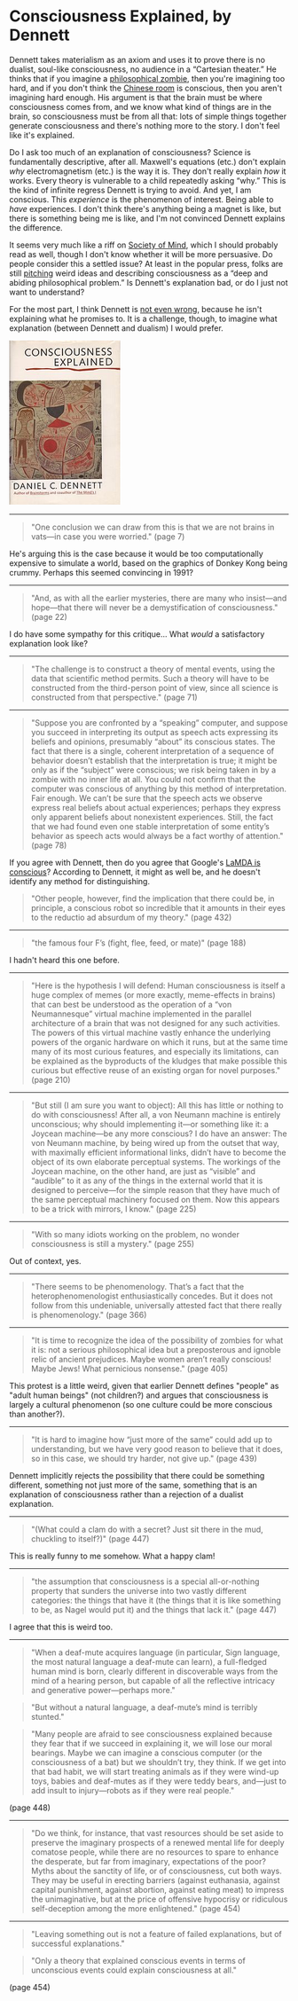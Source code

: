 # Consciousness Explained, by Dennett

Dennett takes materialism as an axiom and uses it to prove there is no
dualist, soul-like consciousness, no audience in a “Cartesian
theater.” He thinks that if you imagine a [philosophical zombie][],
then you're imagining too hard, and if you don't think the
[Chinese room][] is conscious, then you aren't imagining hard enough.
His argument is that the brain must be where consciousness comes from,
and we know what kind of things are in the brain, so consciousness
must be from all that: lots of simple things together generate
consciousness and there's nothing more to the story. I don't feel like
it's explained.

[philosophical zombie]: https://en.wikipedia.org/wiki/Philosophical_zombie
[Chinese room]: https://en.wikipedia.org/wiki/Chinese_room


Do I ask too much of an explanation of consciousness? Science is
fundamentally descriptive, after all. Maxwell's equations (etc.) don't
explain _why_ electromagnetism (etc.) is the way it is. They don't
really explain _how_ it works. Every theory is vulnerable to a child
repeatedly asking “why.” This is the kind of infinite regress Dennett
is trying to avoid. And yet, I am conscious. This _experience_ is the
phenomenon of interest. Being able to _have_ experiences. I don't
think there's anything being a magnet is like, but there is something
being me is like, and I'm not convinced Dennett explains the
difference.


It seems very much like a riff on [Society of Mind][], which I should
probably read as well, though I don't know whether it will be more
persuasive. Do people consider this a settled issue? At least in the
popular press, folks are still [pitching][] weird ideas and describing
consciousness as a “deep and abiding philosophical problem.” Is
Dennett's explanation bad, or do I just not want to understand?

[Society of Mind]: https://en.wikipedia.org/wiki/Society_of_Mind
[pitching]: https://www.popularmechanics.co.za/science/quantum-physics-could-finally-explain-consciousness-scientists-say/ "Quantum Physics Could Finally Explain Consciousness, Scientists Say"


For the most part, I think Dennett is [not even wrong][], because he
isn't explaining what he promises to. It is a challenge, though, to
imagine what explanation (between Dennett and dualism) I would prefer.

[not even wrong]: https://en.wikipedia.org/wiki/Not_even_wrong


![cover](cover.jpg)


---

> "One conclusion we can draw from this is that we are not brains in
> vats—in case you were worried." (page 7)

He's arguing this is the case because it would be too computationally
expensive to simulate a world, based on the graphics of Donkey Kong
being crummy. Perhaps this seemed convincing in 1991?


---

> "And, as with all the earlier mysteries, there are many who
> insist—and hope—that there will never be a demystification of
> consciousness." (page 22)

I do have some sympathy for this critique... What _would_ a
satisfactory explanation look like?


---

> "The challenge is to construct a theory of mental events, using the
> data that scientific method permits. Such a theory will have to be
> constructed from the third-person point of view, since all science
> is constructed from that perspective." (page 71)


---

> "Suppose you are confronted by a “speaking” computer, and suppose
> you succeed in interpreting its output as speech acts expressing its
> beliefs and opinions, presumably “about” its conscious states. The
> fact that there is a single, coherent interpretation of a sequence
> of behavior doesn’t establish that the interpretation is true; it
> might be only as if the “subject” were conscious; we risk being
> taken in by a zombie with no inner life at all. You could not
> confirm that the computer was conscious of anything by this method
> of interpretation. Fair enough. We can’t be sure that the speech
> acts we observe express real beliefs about actual experiences;
> perhaps they express only apparent beliefs about nonexistent
> experiences. Still, the fact that we had found even one stable
> interpretation of some entity’s behavior as speech acts would always
> be a fact worthy of attention." (page 78)

If you agree with Dennett, then do you agree that Google's
[LaMDA is conscious][]? According to Dennett, it might as well be, and
he doesn't identify any method for distinguishing.

[LaMDA is conscious]: https://www.scientificamerican.com/article/google-engineer-claims-ai-chatbot-is-sentient-why-that-matters/ "Google Engineer Claims AI Chatbot Is Sentient: Why That Matters"


> "Other people, however, find the implication that there could be, in
> principle, a conscious robot so incredible that it amounts in their
> eyes to the reductio ad absurdum of my theory." (page 432)


---

> "the famous four F’s (fight, flee, feed, or mate)" (page 188)

I hadn't heard this one before.


---

> "Here is the hypothesis I will defend: Human consciousness is itself
> a huge complex of memes (or more exactly, meme-effects in brains)
> that can best be understood as the operation of a “von Neumannesque”
> virtual machine implemented in the parallel architecture of a brain
> that was not designed for any such activities. The powers of this
> virtual machine vastly enhance the underlying powers of the organic
> hardware on which it runs, but at the same time many of its most
> curious features, and especially its limitations, can be explained
> as the byproducts of the kludges that make possible this curious but
> effective reuse of an existing organ for novel purposes." (page 210)


---

> "But still (I am sure you want to object): All this has little or
> nothing to do with consciousness! After all, a von Neumann machine
> is entirely unconscious; why should implementing it—or something
> like it: a Joycean machine—be any more conscious? I do have an
> answer: The von Neumann machine, by being wired up from the outset
> that way, with maximally efficient informational links, didn’t have
> to become the object of its own elaborate perceptual systems. The
> workings of the Joycean machine, on the other hand, are just as
> “visible” and “audible” to it as any of the things in the external
> world that it is designed to perceive—for the simple reason that
> they have much of the same perceptual machinery focused on them. Now
> this appears to be a trick with mirrors, I know." (page 225)


---

> "With so many idiots working on the problem, no wonder consciousness
> is still a mystery." (page 255)

Out of context, yes.


---

> "There seems to be phenomenology. That’s a fact that the
> heterophenomenologist enthusiastically concedes. But it does not
> follow from this undeniable, universally attested fact that there
> really is phenomenology." (page 366)


---

> "It is time to recognize the idea of the possibility of zombies for
> what it is: not a serious philosophical idea but a preposterous and
> ignoble relic of ancient prejudices. Maybe women aren’t really
> conscious! Maybe Jews! What pernicious nonsense." (page 405)

This protest is a little weird, given that earlier Dennett defines
"people" as "adult human beings" (not children?) and argues that
consciousness is largely a cultural phenomenon (so one culture could
be more conscious than another?).


---

> "It is hard to imagine how “just more of the same” could add up to
> understanding, but we have very good reason to believe that it does,
> so in this case, we should try harder, not give up." (page 439)

Dennett implicitly rejects the possibility that there could be
something different, something not just more of the same, something
that is an explanation of consciousness rather than a rejection of a
dualist explanation.


---

> "(What could a clam do with a secret? Just sit there in the mud,
> chuckling to itself?)" (page 447)

This is really funny to me somehow. What a happy clam!


---

> "the assumption that consciousness is a special all-or-nothing
> property that sunders the universe into two vastly different
> categories: the things that have it (the things that it is like
> something to be, as Nagel would put it) and the things that lack
> it." (page 447)

I agree that this is weird too.


---

> "When a deaf-mute acquires language (in particular, Sign language,
> the most natural language a deaf-mute can learn), a full-fledged
> human mind is born, clearly different in discoverable ways from the
> mind of a hearing person, but capable of all the reflective
> intricacy and generative power—perhaps more."

> "But without a natural language, a deaf-mute’s mind is terribly
> stunted."

> "Many people are afraid to see consciousness explained because they
> fear that if we succeed in explaining it, we will lose our moral
> bearings. Maybe we can imagine a conscious computer (or the
> consciousness of a bat) but we shouldn’t try, they think. If we get
> into that bad habit, we will start treating animals as if they were
> wind-up toys, babies and deaf-mutes as if they were teddy bears,
> and—just to add insult to injury—robots as if they were real
> people."

(page 448)


---

> "Do we think, for instance, that vast resources should be set aside
> to preserve the imaginary prospects of a renewed mental life for
> deeply comatose people, while there are no resources to spare to
> enhance the desperate, but far from imaginary, expectations of the
> poor? Myths about the sanctity of life, or of consciousness, cut
> both ways. They may be useful in erecting barriers (against
> euthanasia, against capital punishment, against abortion, against
> eating meat) to impress the unimaginative, but at the price of
> offensive hypocrisy or ridiculous self-deception among the more
> enlightened." (page 454)


---

> "Leaving something out is not a feature of failed explanations, but
> of successful explanations."

> "Only a theory that explained conscious events in terms of
> unconscious events could explain consciousness at all."

(page 454)
